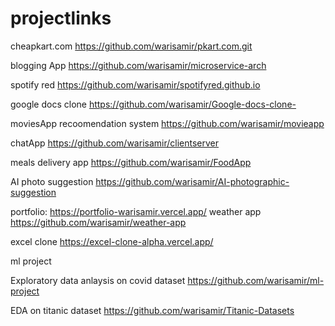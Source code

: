 # projectlinks


cheapkart.com
https://github.com/warisamir/pkart.com.git

blogging App
https://github.com/warisamir/microservice-arch

spotify red
https://github.com/warisamir/spotifyred.github.io

google docs clone
https://github.com/warisamir/Google-docs-clone-


moviesApp recoomendation system
https://github.com/warisamir/movieapp

chatApp
https://github.com/warisamir/clientserver

meals delivery app
https://github.com/warisamir/FoodApp

AI photo suggestion 
https://github.com/warisamir/AI-photographic-suggestion

portfolio: 
https://portfolio-warisamir.vercel.app/
weather app
https://github.com/warisamir/weather-app

excel clone
https://excel-clone-alpha.vercel.app/
 
 ml project
 
 Exploratory data anlaysis on covid dataset
 https://github.com/warisamir/ml-project
 
 EDA on titanic dataset
 https://github.com/warisamir/Titanic-Datasets
 
